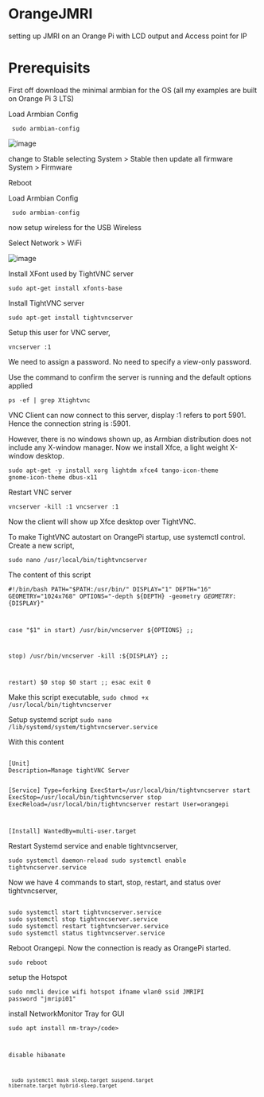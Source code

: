 # OrangeJMRI
setting up JMRI on an Orange Pi with LCD output and Access point for IP

# Prerequisits
First off download the minimal armbian for the OS (all my examples are built on Orange Pi 3 LTS)



Load Armbian Config

<code> sudo armbian-config </code>

![image](https://github.com/nogarth/OrangeJMRI/assets/1279577/607ae69c-755b-4d75-99ec-d048b2b29246)

change to Stable selecting System > Stable
then update all firmware System > Firmware

Reboot

Load Armbian Config

<code> sudo armbian-config </code>

now setup wireless for the USB Wireless

Select Network > WiFi

![image](https://github.com/nogarth/OrangeJMRI/assets/1279577/811d2fda-83ec-44df-9301-cd1c88339218)

Install XFont used by TightVNC server

<code>sudo apt-get install xfonts-base</code>

Install TightVNC server

<code>sudo apt-get install tightvncserver</code>

Setup this user for VNC server,

<code>vncserver :1</code>

We need to assign a password. No need to specify a view-only password.

Use the command to confirm the server is running and the default options applied

<code>ps -ef | grep Xtightvnc</code>

VNC Client can now connect to this server, display :1 refers to port 5901. Hence the connection string is <IP Address>:5901.

However, there is no windows shown up, as Armbian distribution does not include any X-window manager. Now we install Xfce, a light weight X-window desktop.


<code>sudo apt-get -y install xorg lightdm xfce4 tango-icon-theme gnome-icon-theme dbus-x11</code>
 
Restart VNC server

<code>vncserver -kill :1
vncserver :1</code>
 
Now the client will show up Xfce desktop over TightVNC.
 
To make TightVNC autostart on OrangePi startup, use systemctl control. Create a new script,

<code>sudo nano /usr/local/bin/tightvncserver</code>
 
The content of this script

<code>#!/bin/bash
PATH="$PATH:/usr/bin/"
DISPLAY="1"
DEPTH="16"
GEOMETRY="1024x768"
OPTIONS="-depth ${DEPTH} -geometry ${GEOMETRY} :${DISPLAY}"

case "$1" in
start)
/usr/bin/vncserver ${OPTIONS}
;;

stop)
/usr/bin/vncserver -kill :${DISPLAY}
;;

restart)
$0 stop
$0 start
;;
esac
exit 0 </code>

Make this script executable,
<code>sudo chmod +x /usr/local/bin/tightvncserver</code>
 
Setup systemd script
<code>sudo nano /lib/systemd/system/tightvncserver.service</code>
 
With this content

<code>
[Unit]
Description=Manage tightVNC Server

[Service]
Type=forking
ExecStart=/usr/local/bin/tightvncserver start
ExecStop=/usr/local/bin/tightvncserver stop
ExecReload=/usr/local/bin/tightvncserver restart
User=orangepi

[Install]
WantedBy=multi-user.target 
</code>

Restart Systemd service and enable tightvncserver,

<code>sudo systemctl daemon-reload
sudo systemctl enable tightvncserver.service</code>
  
Now we have 4 commands to start, stop, restart, and status over tightvncserver,

<code>
sudo systemctl start tightvncserver.service
sudo systemctl stop tightvncserver.service
sudo systemctl restart tightvncserver.service
sudo systemctl status tightvncserver.service
</code>
 
Reboot Orangepi. Now the connection is ready as OrangePi started.

<code>sudo reboot</code>

setup the Hotspot

<code>sudo nmcli device wifi hotspot ifname wlan0 ssid JMRIPI password "jmripi01"</code>

install NetworkMonitor Tray for GUI

<code>sudo apt install nm-tray>/code>




disable hibanate

<code> sudo systemctl mask sleep.target suspend.target hibernate.target hybrid-sleep.target </code>

